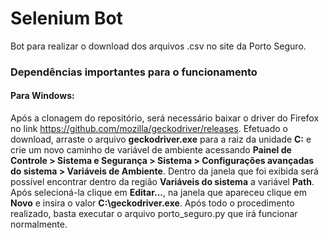 # Selenium Bot
Bot para realizar o download dos arquivos .csv no site da Porto Seguro.
### Dependências importantes para o funcionamento
#### Para Windows: 
Após a clonagem do repositório, será necessário baixar o driver do Firefox no link https://github.com/mozilla/geckodriver/releases.   Efetuado o download, arraste o arquivo **geckodriver.exe** para a raiz da unidade **C:** e crie um novo caminho de variável de ambiente acessando **Painel de Controle > Sistema e Segurança > Sistema > Configurações avançadas do sistema > Variáveis de Ambiente**. Dentro da janela que foi exibida será possível encontrar dentro da região **Variáveis do sistema** a variável **Path**. Após selecioná-la clique em **Editar...**, na janela que apareceu clique em **Novo** e insira o valor **C:\geckodriver.exe**. Após todo o procedimento realizado, basta executar o arquivo porto_seguro.py que irá funcionar normalmente.
